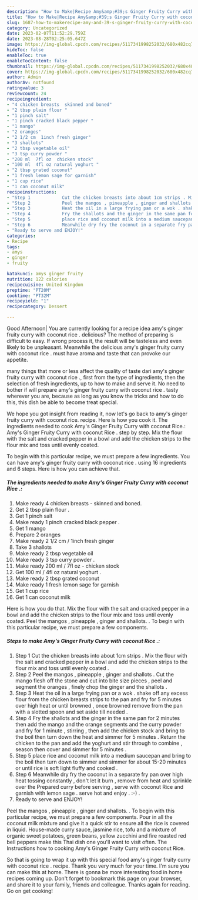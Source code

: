 ```yaml
---
description: "How to Make|Recipe Amy&amp;#39;s Ginger Fruity Curry with coconut Rice . {That is Delicious"
title: "How to Make|Recipe Amy&amp;#39;s Ginger Fruity Curry with coconut Rice . {That is Delicious"
slug: 1687-how-to-makerecipe-amy-and-39-s-ginger-fruity-curry-with-coconut-rice-that-is-delicious
category: Uncategorized
date: 2023-02-07T11:52:29.759Z
date: 2023-08-28T02:25:05.647Z
image: https://img-global.cpcdn.com/recipes/5117341998252032/680x482cq70/amys-ginger-fruity-curry-with-coconut-rice-recipe-main-photo.jpg
hideToc: false
enableToc: true
enableTocContent: false
thumbnail: https://img-global.cpcdn.com/recipes/5117341998252032/680x482cq70/amys-ginger-fruity-curry-with-coconut-rice-recipe-main-photo.jpg
cover: https://img-global.cpcdn.com/recipes/5117341998252032/680x482cq70/amys-ginger-fruity-curry-with-coconut-rice-recipe-main-photo.jpg
author: Admin
authorAv: notfound
ratingvalue: 3
reviewcount: 24
recipeingredient:
- "4 chicken breasts  skinned and boned"
- "2 tbsp plain flour "
- "1 pinch salt"
- "1 pinch cracked black pepper "
- "1 mango"
- "2 oranges"
- "2 1/2 cm  1inch fresh ginger"
- "3 shallots"
- "2 tbsp vegetable oil"
- "3 tsp curry powder "
- "200 ml  7fl oz  chicken stock"
- "100 ml  4fl oz natural yoghurt "
- "2 tbsp grated coconut"
- "1 fresh lemon sage for garnish"
- "1 cup rice"
- "1 can coconut milk"
recipeinstructions:
- "Step 1            Cut the chicken breasts into about 1cm strips . Mix the flour with the salt and cracked pepper in a bowl and add the chicken strips to the flour mix and toss until evenly coated ."
- "Step 2            Peel the mangos , pineapple , ginger and shallots . Cut the mango flesh off the stone and cut into bite size pieces , peel and segment the oranges , finely chop the ginger and the shallots ."
- "Step 3            Heat the oil in a large frying pan or a wok . shake off any excess flour from the chicken breasts strips to the pan and fry for 5 minutes over high heat or until browned , once browned remove from the pan with a slotted spoon and set aside till needed ."
- "Step 4            Fry the shallots and the ginger in the same pan for 2 minutes then add the mango and the orange segments and the curry powder and fry for 1 minute , stirring , then add the chicken stock and bring to the boil then turn down the heat and simmer for 5 minutes . Return the chicken to the pan and add the yoghurt and stir through to combine , season then cover and simmer for 5 minutes ."
- "Step 5            place rice and coconut milk into a medium saucepan and bring to the boil then turn down to simmer and simmer for about 15-20 minutes or until rice is soft light fluffy and cooked ."
- "Step 6            Meanwhile dry fry the coconut in a separate fry pan over high heat tossing constantly , don&#39;t let it burn , remove from heat and sprinkle over the Prepared curry before serving , serve with coconut Rice and garnish with lemon sage . serve hot and enjoy . :-) ."
- "Ready to serve and ENJOY!"
categories:
- Recipe
tags:
- amys
- ginger
- fruity

katakunci: amys ginger fruity 
nutrition: 122 calories
recipecuisine: United Kingdom
preptime: "PT20M"
cooktime: "PT32M"
recipeyield: "1"
recipecategory: Dessert

---
```



Good Afternoon| You are currently looking for a recipe idea amy&#39;s ginger fruity curry with coconut rice . delicious? The method of preparing is difficult to easy. If wrong process it, the result will be tasteless and even likely to be unpleasant. Meanwhile the delicious amy&#39;s ginger fruity curry with coconut rice . must have aroma and taste that can provoke our appetite.






many things that more or less affect the quality of taste dari amy&#39;s ginger fruity curry with coconut rice ., first from the type of ingredients, then the selection of fresh ingredients, up to how to make and serve it. No need to bother if will prepare amy&#39;s ginger fruity curry with coconut rice . tasty wherever you are, because as long as you know the tricks and how to do this, this dish be able to become treat  special.


We hope you got insight from reading it, now let&#39;s go back to amy&#39;s ginger fruity curry with coconut rice. recipe. Here is how you cook it. The ingredients needed to cook Amy&#39;s Ginger Fruity Curry with coconut Rice.: Amy&#39;s Ginger Fruity Curry with coconut Rice . step by step. Mix the flour with the salt and cracked pepper in a bowl and add the chicken strips to the flour mix and toss until evenly coated.


To begin with this particular recipe, we must prepare a few ingredients. You can have amy&#39;s ginger fruity curry with coconut rice . using 16 ingredients and 6 steps. Here is how you can achieve that.

<!--inarticleads1-->

##### The ingredients needed to make Amy&#39;s Ginger Fruity Curry with coconut Rice .:

1. Make ready 4 chicken breasts - skinned and boned.
1. Get 2 tbsp plain flour .
1. Get 1 pinch salt
1. Make ready 1 pinch cracked black pepper .
1. Get 1 mango
1. Prepare 2 oranges
1. Make ready 2 1/2 cm / 1inch fresh ginger
1. Take 3 shallots
1. Make ready 2 tbsp vegetable oil
1. Make ready 3 tsp curry powder .
1. Make ready 200 ml / 7fl oz - chicken stock
1. Get 100 ml / 4fl oz natural yoghurt .
1. Make ready 2 tbsp grated coconut
1. Make ready 1 fresh lemon sage for garnish
1. Get 1 cup rice
1. Get 1 can coconut milk


Here is how you do that. Mix the flour with the salt and cracked pepper in a bowl and add the chicken strips to the flour mix and toss until evenly coated. Peel the mangos , pineapple , ginger and shallots. . To begin with this particular recipe, we must prepare a few components. 

<!--inarticleads2-->

##### Steps to make Amy&#39;s Ginger Fruity Curry with coconut Rice .:

1. Step 1            Cut the chicken breasts into about 1cm strips . Mix the flour with the salt and cracked pepper in a bowl and add the chicken strips to the flour mix and toss until evenly coated .
1. Step 2            Peel the mangos , pineapple , ginger and shallots . Cut the mango flesh off the stone and cut into bite size pieces , peel and segment the oranges , finely chop the ginger and the shallots .
1. Step 3            Heat the oil in a large frying pan or a wok . shake off any excess flour from the chicken breasts strips to the pan and fry for 5 minutes over high heat or until browned , once browned remove from the pan with a slotted spoon and set aside till needed .
1. Step 4            Fry the shallots and the ginger in the same pan for 2 minutes then add the mango and the orange segments and the curry powder and fry for 1 minute , stirring , then add the chicken stock and bring to the boil then turn down the heat and simmer for 5 minutes . Return the chicken to the pan and add the yoghurt and stir through to combine , season then cover and simmer for 5 minutes .
1. Step 5            place rice and coconut milk into a medium saucepan and bring to the boil then turn down to simmer and simmer for about 15-20 minutes or until rice is soft light fluffy and cooked .
1. Step 6            Meanwhile dry fry the coconut in a separate fry pan over high heat tossing constantly , don&#39;t let it burn , remove from heat and sprinkle over the Prepared curry before serving , serve with coconut Rice and garnish with lemon sage . serve hot and enjoy . :-) .
1. Ready to serve and ENJOY!

Peel the mangos , pineapple , ginger and shallots. . To begin with this particular recipe, we must prepare a few components. Pour in all the coconut milk mixture and give it a quick stir to ensure all the rice is covered in liquid. House-made curry sauce, jasmine rice, tofu and a mixture of organic sweet potatoes, green beans, yellow zucchini and fire roasted red bell peppers make this Thai dish one you&#39;ll want to visit often. The Instructions how to cooking Amy&#39;s Ginger Fruity Curry with coconut Rice. 

So that is going to wrap it up with this special food amy&#39;s ginger fruity curry with coconut rice . recipe. Thank you very much for your time. I'm sure you can make this at home. There is gonna be more interesting food in home recipes coming up. Don't forget to bookmark this page on your browser, and share it to your family, friends and colleague. Thanks again for reading. Go on get cooking!
